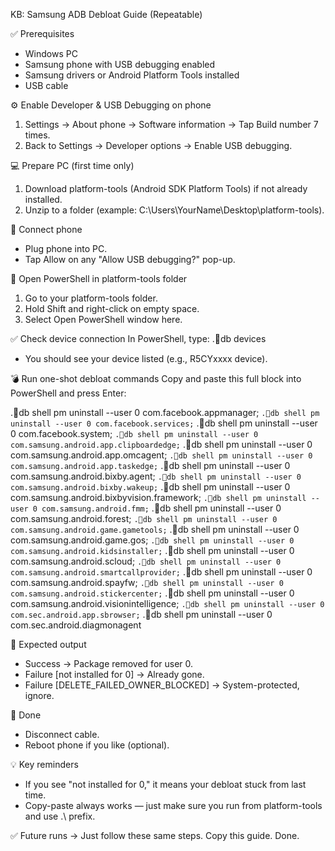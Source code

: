 
KB: Samsung ADB Debloat Guide (Repeatable)

✅ Prerequisites
- Windows PC
- Samsung phone with USB debugging enabled
- Samsung drivers or Android Platform Tools installed
- USB cable

⚙️ Enable Developer & USB Debugging on phone
1. Settings → About phone → Software information → Tap Build number 7 times.
2. Back to Settings → Developer options → Enable USB debugging.

💻 Prepare PC (first time only)
1. Download platform-tools (Android SDK Platform Tools) if not already installed.
2. Unzip to a folder (example: C:\Users\YourName\Desktop\platform-tools).

🔌 Connect phone
- Plug phone into PC.
- Tap Allow on any "Allow USB debugging?" pop-up.

💬 Open PowerShell in platform-tools folder
1. Go to your platform-tools folder.
2. Hold Shift and right-click on empty space.
3. Select Open PowerShell window here.

✅ Check device connection
In PowerShell, type:
.db devices

- You should see your device listed (e.g., R5CYxxxx device).

💣 Run one-shot debloat commands
Copy and paste this full block into PowerShell and press Enter:

.db shell pm uninstall --user 0 com.facebook.appmanager; `
.db shell pm uninstall --user 0 com.facebook.services; `
.db shell pm uninstall --user 0 com.facebook.system; `
.db shell pm uninstall --user 0 com.samsung.android.app.clipboardedge; `
.db shell pm uninstall --user 0 com.samsung.android.app.omcagent; `
.db shell pm uninstall --user 0 com.samsung.android.app.taskedge; `
.db shell pm uninstall --user 0 com.samsung.android.bixby.agent; `
.db shell pm uninstall --user 0 com.samsung.android.bixby.wakeup; `
.db shell pm uninstall --user 0 com.samsung.android.bixbyvision.framework; `
.db shell pm uninstall --user 0 com.samsung.android.fmm; `
.db shell pm uninstall --user 0 com.samsung.android.forest; `
.db shell pm uninstall --user 0 com.samsung.android.game.gametools; `
.db shell pm uninstall --user 0 com.samsung.android.game.gos; `
.db shell pm uninstall --user 0 com.samsung.android.kidsinstaller; `
.db shell pm uninstall --user 0 com.samsung.android.scloud; `
.db shell pm uninstall --user 0 com.samsung.android.smartcallprovider; `
.db shell pm uninstall --user 0 com.samsung.android.spayfw; `
.db shell pm uninstall --user 0 com.samsung.android.stickercenter; `
.db shell pm uninstall --user 0 com.samsung.android.visionintelligence; `
.db shell pm uninstall --user 0 com.sec.android.app.sbrowser; `
.db shell pm uninstall --user 0 com.sec.android.diagmonagent

💬 Expected output
- Success → Package removed for user 0.
- Failure [not installed for 0] → Already gone.
- Failure [DELETE_FAILED_OWNER_BLOCKED] → System-protected, ignore.

🧹 Done
- Disconnect cable.
- Reboot phone if you like (optional).

💡 Key reminders
- If you see "not installed for 0," it means your debloat stuck from last time.
- Copy-paste always works — just make sure you run from platform-tools and use .\ prefix.

✅ Future runs
→ Just follow these same steps. Copy this guide. Done.
